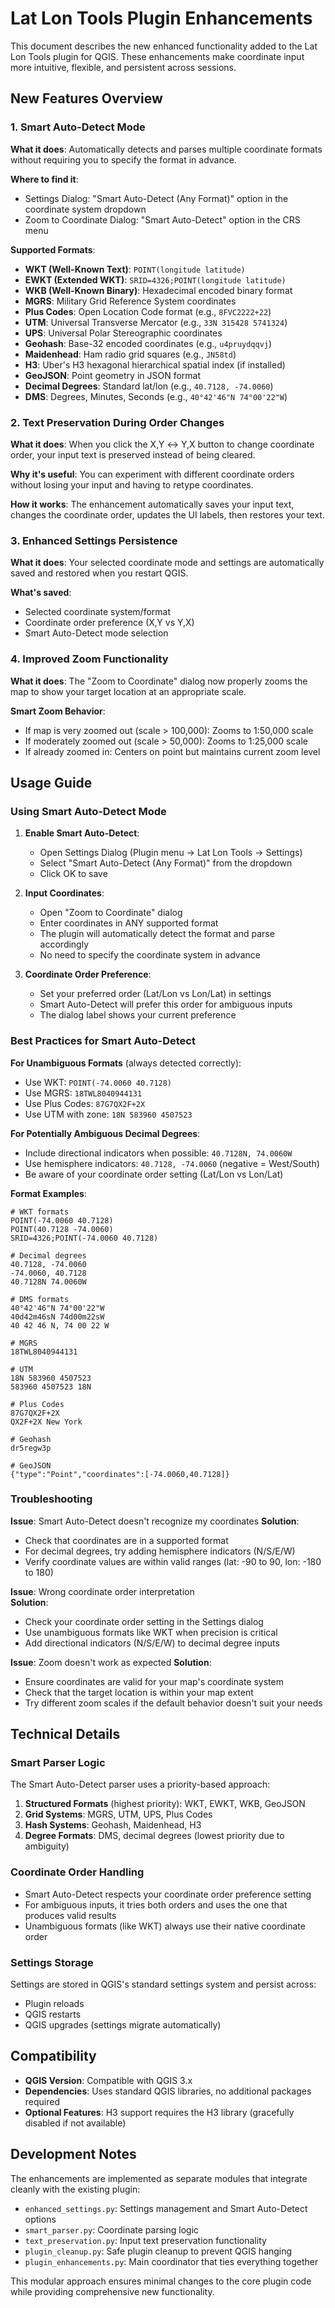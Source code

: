 # Lat Lon Tools Plugin Enhancements

This document describes the new enhanced functionality added to the Lat Lon Tools plugin for QGIS. These enhancements make coordinate input more intuitive, flexible, and persistent across sessions.

## New Features Overview

### 1. Smart Auto-Detect Mode
**What it does**: Automatically detects and parses multiple coordinate formats without requiring you to specify the format in advance.

**Where to find it**: 
- Settings Dialog: "Smart Auto-Detect (Any Format)" option in the coordinate system dropdown
- Zoom to Coordinate Dialog: "Smart Auto-Detect" option in the CRS menu

**Supported Formats**:
- **WKT (Well-Known Text)**: `POINT(longitude latitude)`
- **EWKT (Extended WKT)**: `SRID=4326;POINT(longitude latitude)`
- **WKB (Well-Known Binary)**: Hexadecimal encoded binary format
- **MGRS**: Military Grid Reference System coordinates
- **Plus Codes**: Open Location Code format (e.g., `8FVC2222+22`)
- **UTM**: Universal Transverse Mercator (e.g., `33N 315428 5741324`)
- **UPS**: Universal Polar Stereographic coordinates
- **Geohash**: Base-32 encoded coordinates (e.g., `u4pruydqqvj`)
- **Maidenhead**: Ham radio grid squares (e.g., `JN58td`)
- **H3**: Uber's H3 hexagonal hierarchical spatial index (if installed)
- **GeoJSON**: Point geometry in JSON format
- **Decimal Degrees**: Standard lat/lon (e.g., `40.7128, -74.0060`)
- **DMS**: Degrees, Minutes, Seconds (e.g., `40°42'46"N 74°00'22"W`)

### 2. Text Preservation During Order Changes
**What it does**: When you click the X,Y ↔ Y,X button to change coordinate order, your input text is preserved instead of being cleared.

**Why it's useful**: You can experiment with different coordinate orders without losing your input and having to retype coordinates.

**How it works**: The enhancement automatically saves your input text, changes the coordinate order, updates the UI labels, then restores your text.

### 3. Enhanced Settings Persistence
**What it does**: Your selected coordinate mode and settings are automatically saved and restored when you restart QGIS.

**What's saved**:
- Selected coordinate system/format
- Coordinate order preference (X,Y vs Y,X)
- Smart Auto-Detect mode selection

### 4. Improved Zoom Functionality
**What it does**: The "Zoom to Coordinate" dialog now properly zooms the map to show your target location at an appropriate scale.

**Smart Zoom Behavior**:
- If map is very zoomed out (scale > 100,000): Zooms to 1:50,000 scale
- If moderately zoomed out (scale > 50,000): Zooms to 1:25,000 scale  
- If already zoomed in: Centers on point but maintains current zoom level

## Usage Guide

### Using Smart Auto-Detect Mode

1. **Enable Smart Auto-Detect**:
   - Open Settings Dialog (Plugin menu → Lat Lon Tools → Settings)
   - Select "Smart Auto-Detect (Any Format)" from the dropdown
   - Click OK to save

2. **Input Coordinates**:
   - Open "Zoom to Coordinate" dialog
   - Enter coordinates in ANY supported format
   - The plugin will automatically detect the format and parse accordingly
   - No need to specify the coordinate system in advance

3. **Coordinate Order Preference**:
   - Set your preferred order (Lat/Lon vs Lon/Lat) in settings
   - Smart Auto-Detect will prefer this order for ambiguous inputs
   - The dialog label shows your current preference

### Best Practices for Smart Auto-Detect

**For Unambiguous Formats** (always detected correctly):
- Use WKT: `POINT(-74.0060 40.7128)` 
- Use MGRS: `18TWL8040944131`
- Use Plus Codes: `87G7QX2F+2X`
- Use UTM with zone: `18N 583960 4507523`

**For Potentially Ambiguous Decimal Degrees**:
- Include directional indicators when possible: `40.7128N, 74.0060W`
- Use hemisphere indicators: `40.7128, -74.0060` (negative = West/South)
- Be aware of your coordinate order setting (Lat/Lon vs Lon/Lat)

**Format Examples**:
```
# WKT formats
POINT(-74.0060 40.7128)
POINT(40.7128 -74.0060)
SRID=4326;POINT(-74.0060 40.7128)

# Decimal degrees  
40.7128, -74.0060
-74.0060, 40.7128
40.7128N 74.0060W

# DMS formats
40°42'46"N 74°00'22"W
40d42m46sN 74d00m22sW
40 42 46 N, 74 00 22 W

# MGRS
18TWL8040944131

# UTM
18N 583960 4507523
583960 4507523 18N

# Plus Codes
87G7QX2F+2X
QX2F+2X New York

# Geohash
dr5regw3p

# GeoJSON
{"type":"Point","coordinates":[-74.0060,40.7128]}
```

### Troubleshooting

**Issue**: Smart Auto-Detect doesn't recognize my coordinates
**Solution**: 
- Check that coordinates are in a supported format
- For decimal degrees, try adding hemisphere indicators (N/S/E/W)
- Verify coordinate values are within valid ranges (lat: -90 to 90, lon: -180 to 180)

**Issue**: Wrong coordinate order interpretation  
**Solution**:
- Check your coordinate order setting in the Settings dialog
- Use unambiguous formats like WKT when precision is critical
- Add directional indicators (N/S/E/W) to decimal degree inputs

**Issue**: Zoom doesn't work as expected
**Solution**:
- Ensure coordinates are valid for your map's coordinate system
- Check that the target location is within your map extent
- Try different zoom scales if the default behavior doesn't suit your needs

## Technical Details

### Smart Parser Logic
The Smart Auto-Detect parser uses a priority-based approach:

1. **Structured Formats** (highest priority): WKT, EWKT, WKB, GeoJSON
2. **Grid Systems**: MGRS, UTM, UPS, Plus Codes
3. **Hash Systems**: Geohash, Maidenhead, H3
4. **Degree Formats**: DMS, decimal degrees (lowest priority due to ambiguity)

### Coordinate Order Handling
- Smart Auto-Detect respects your coordinate order preference setting
- For ambiguous inputs, it tries both orders and uses the one that produces valid results
- Unambiguous formats (like WKT) always use their native coordinate order

### Settings Storage
Settings are stored in QGIS's standard settings system and persist across:
- Plugin reloads
- QGIS restarts  
- QGIS upgrades (settings migrate automatically)

## Compatibility

- **QGIS Version**: Compatible with QGIS 3.x
- **Dependencies**: Uses standard QGIS libraries, no additional packages required
- **Optional Features**: H3 support requires the H3 library (gracefully disabled if not available)

## Development Notes

The enhancements are implemented as separate modules that integrate cleanly with the existing plugin:
- `enhanced_settings.py`: Settings management and Smart Auto-Detect options
- `smart_parser.py`: Coordinate parsing logic
- `text_preservation.py`: Input text preservation functionality  
- `plugin_cleanup.py`: Safe plugin cleanup to prevent QGIS hanging
- `plugin_enhancements.py`: Main coordinator that ties everything together

This modular approach ensures minimal changes to the core plugin code while providing comprehensive new functionality.